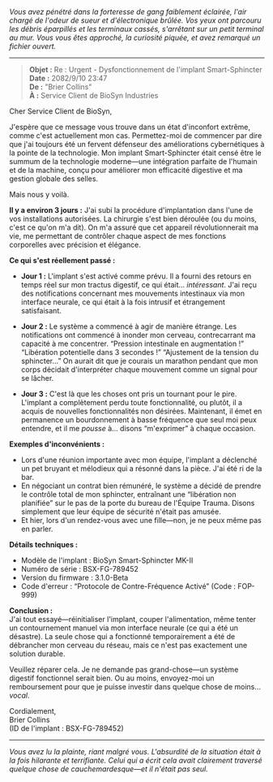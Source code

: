 _Vous avez pénétré dans la forteresse de gang faiblement éclairée, l'air chargé de l'odeur de sueur et d'électronique brûlée. Vos yeux ont parcouru les débris éparpillés et les terminaux cassés, s'arrêtant sur un petit terminal au mur. Vous vous êtes approché, la curiosité piquée, et avez remarqué un fichier ouvert._

---

> **Objet :** Re : Urgent - Dysfonctionnement de l'implant Smart-Sphincter  
> **Date :** 2082/9/10 23:47  
> **De :** "Brier Collins"  
> **À :** Service Client de BioSyn Industries

Cher Service Client de BioSyn,

J'espère que ce message vous trouve dans un état d'inconfort extrême, comme c'est actuellement mon cas. Permettez-moi de commencer par dire que j'ai toujours été un fervent défenseur des améliorations cybernétiques à la pointe de la technologie. Mon implant Smart-Sphincter était censé être le summum de la technologie moderne—une intégration parfaite de l'humain et de la machine, conçu pour améliorer mon efficacité digestive et ma gestion globale des selles.

Mais nous y voilà.

**Il y a environ 3 jours :** J'ai subi la procédure d'implantation dans l'une de vos installations autorisées. La chirurgie s'est bien déroulée (ou du moins, c'est ce qu'on m'a dit). On m'a assuré que cet appareil révolutionnerait ma vie, me permettant de contrôler chaque aspect de mes fonctions corporelles avec précision et élégance.

**Ce qui s'est réellement passé :**

- **Jour 1 :** L'implant s'est activé comme prévu. Il a fourni des retours en temps réel sur mon tractus digestif, ce qui était… _intéressant_. J'ai reçu des notifications concernant mes mouvements intestinaux via mon interface neurale, ce qui était à la fois intrusif et étrangement satisfaisant.

- **Jour 2 :** Le système a commencé à agir de manière étrange. Les notifications ont commencé à inonder mon cerveau, contrecarrant ma capacité à me concentrer. “Pression intestinale en augmentation !” “Libération potentielle dans 3 secondes !” “Ajustement de la tension du sphincter…” On aurait dit que je courais un marathon pendant que mon corps décidait d'interpréter chaque mouvement comme un signal pour se lâcher.

- **Jour 3 :** C'est là que les choses ont pris un tournant pour le pire. L'implant a complètement perdu toute fonctionnalité, ou plutôt, il a acquis de nouvelles fonctionnalités non désirées. Maintenant, il émet en permanence un bourdonnement à basse fréquence que seul moi peux entendre, et il me _pousse_ à… disons “m'exprimer” à chaque occasion.

**Exemples d'inconvénients :**

- Lors d'une réunion importante avec mon équipe, l'implant a déclenché un pet bruyant et mélodieux qui a résonné dans la pièce. J'ai été ri de la bar.
- En négociant un contrat bien rémunéré, le système a décidé de prendre le contrôle total de mon sphincter, entraînant une “libération non planifiée” sur le pas de la porte du bureau de l'Équipe Trauma. Disons simplement que leur équipe de sécurité n'était pas amusée.
- Et hier, lors d'un rendez-vous avec une fille—non, je ne peux même pas en parler.

**Détails techniques :**

- Modèle de l'implant : BioSyn Smart-Sphincter MK-II
- Numéro de série : BSX-FG-789452
- Version du firmware : 3.1.0-Beta
- Code d'erreur : “Protocole de Contre-Fréquence Activé” (Code : FOP-999)

**Conclusion :**  
J'ai tout essayé—réinitialiser l'implant, couper l'alimentation, même tenter un contournement manuel via mon interface neurale (ce qui a été un désastre). La seule chose qui a fonctionné temporairement a été de débrancher mon cerveau du réseau, mais ce n'est pas exactement une solution durable.

Veuillez réparer cela. Je ne demande pas grand-chose—un système digestif fonctionnel serait bien. Ou au moins, envoyez-moi un remboursement pour que je puisse investir dans quelque chose de moins… _vocal_.

Cordialement,  
Brier Collins  
(ID de l'implant : BSX-FG-789452)

---

_Vous avez lu la plainte, riant malgré vous. L'absurdité de la situation était à la fois hilarante et terrifiante. Celui qui a écrit cela avait clairement traversé quelque chose de cauchemardesque—et il n'était pas seul._

